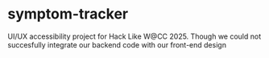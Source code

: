 # symptom-tracker
UI/UX accessibility project for Hack Like W@CC 2025. Though we could not succesfully integrate our backend code with our front-end design
